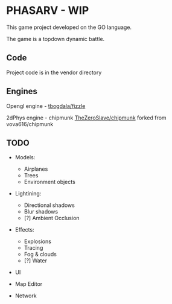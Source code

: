 # PHASARV - WIP

This game project developed on the GO language. 

The game is a topdown dynamic battle.

## Code

Project code is in the vendor directory

## Engines

Opengl engine - [tbogdala/fizzle](https://github.com/tbogdala/fizzle)

2dPhys engine - chipmunk [TheZeroSlave/chipmunk](https://github.com/TheZeroSlave/chipmunk) forked from vova616/chipmunk


## TODO

- Models:
	- Airplanes
	- Trees
	- Environment objects

- Lightining:
	- Directional shadows
	- Blur shadows
	- [?] Ambient Occlusion

- Effects:
	- Explosions
	- Tracing
	- Fog & clouds
	- [?] Water

- UI

- Map Editor

- Network